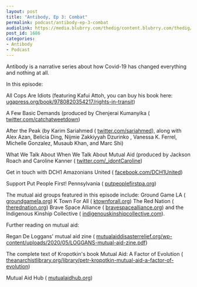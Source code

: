 ```yaml
---
layout: post
title: "Antibody, Ep 3: Combat"
permalink: podcast/antibody-ep-3-combat
audiolink: https://media.blubrry.com/thedig/content.blubrry.com/thedig/Antibody_Ep_3.mp3
post_id: 1686
categories: 
- Antibody
- Podcast
---
```


Antibody is a narrative series about how Covid-19 has changed everything and nothing at all. 

In this episode: 

All Cops Are Idiots (featuring Kafui Attoh, you can buy his book here: 
[ugapress.org/book/9780820354217/rights-in-transit](http://ugapress.org/book/9780820354217/rights-in-transit)) 

A Few Basic Demands (produced by Chenjerai Kumanyika (
[twitter.com/catchatweetdown](http://twitter.com/catchatweetdown)) 

After the Peak (by Karim Sariahmed (
[twitter.com/sariahmed](http://twitter.com/sariahmed)), along with Alex Azan, Belicia Ding, Nijmie Zakkiyyah Dzurinko , Vanessa K. Ferrel, Michelle Gonzalez, Musaub Khan, and Marc Shi) 

What We Talk About When We Talk About Mutual Aid (produced by Jackson Roach and Caroline Kanner (
[twitter.com/_idontCaroline](http://twitter.com/_idontCaroline))

Get in touch with DCH1 Amazonians United (
[facebook.com/DCH1United](http://facebook.com/DCH1United))

Support Put People First! Pennsylvania (
[putpeoplefirstpa.org](http://putpeoplefirstpa.org)) 

The mutual aid groups featured in this episode include: Ground Game LA (
[groundgamela.org](http://groundgamela.org)) K Town For All (
[ktownforall.org](http://ktownforall.org)) The Red Nation (
[therednation.org](http://therednation.org)) Brave Space Alliance (
[bravespacealliance.org](http://bravespacealliance.org)) and the Indigenous Kinship Collective (
[indigenouskinshipcollective.com](http://indigenouskinshipcollective.com)). 

Further reading on mutual aid:

Regan De Loggans' mutual aid zine (
[mutualaiddisasterrelief.org/wp-content/uploads/2020/05/LOGGANS-mutual-aid-zine.pdf](http://mutualaiddisasterrelief.org/wp-content/uploads/2020/05/LOGGANS-mutual-aid-zine.pdf)) 

The complete text of Kropotkin's book Mutual Aid: A Factor of Evolution (
[theanarchistlibrary.org/library/petr-kropotkin-mutual-aid-a-factor-of-evolution](http://theanarchistlibrary.org/library/petr-kropotkin-mutual-aid-a-factor-of-evolution)) 

Mutual Aid Hub (
[mutualaidhub.org](http://mutualaidhub.org))